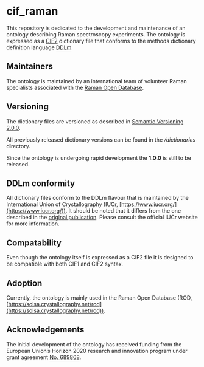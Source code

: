 # cif_raman
This repository is dedicated to the development and maintenance of
an ontology describing Raman spectroscopy experiments. The ontology is
expressed as a [CIF2](https://doi.org/10.1107/S1600576715021871)
dictionary file that conforms to the methods dictionary definition language
[DDLm](https://www.iucr.org/resources/cif/ddl/ddlm)

## Maintainers
The ontology is maintained by an international team of volunteer
Raman specialists associated with the [Raman Open Database](https://doi.org/10.1107%2FS1600576719004229).

## Versioning
The dictionary files are versioned as described in [Semantic Versioning 2.0.0](https://semver.org/spec/v2.0.0.html).

All previously released dictionary versions can be found in the
*/dictionaries* directory.

Since the ontology is undergoing rapid development the **1.0.0** is
still to be released.

## DDLm conformity

All dictionary files conform to the DDLm flavour that is maintained
by the International Union of Crystallography
(IUCr, [https://www.iucr.org/](https://www.iucr.org/)). It should be
noted that it differs from the one described in the
[original publication](https://doi.org/10.1021/ci300075z). Please
consult the official IUCr website for more information.

## Compatability
Even though the ontology itself is expressed as a CIF2 file it is
designed to be compatible with both CIF1 and CIF2 syntax.

## Adoption
Currently, the ontology is mainly used in the Raman Open Database
(ROD, [https://solsa.crystallography.net/rod](https://solsa.crystallography.net/rod)).

## Acknowledgements
The initial development of the ontology has received funding from
the European Union’s Horizon 2020 research and innovation program under
grant agreement [No. 689868](https://cordis.europa.eu/project/id/689868/reporting).
